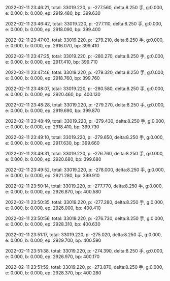 2022-02-11 23:46:21, total: 33019.220, p: -277.560, delta:8.250 手, g:0.000, e: 0.000, b: 0.000, ep: 2919.480, bp: 399.630

2022-02-11 23:46:42, total: 33019.220, p: -277.110, delta:8.250 手, g:0.000, e: 0.000, b: 0.000, ep: 2918.090, bp: 399.400

2022-02-11 23:47:03, total: 33019.220, p: -279.210, delta:8.250 手, g:0.000, e: 0.000, b: 0.000, ep: 2916.070, bp: 399.410

2022-02-11 23:47:25, total: 33019.220, p: -280.270, delta:8.250 手, g:0.000, e: 0.000, b: 0.000, ep: 2917.410, bp: 399.710

2022-02-11 23:47:46, total: 33019.220, p: -279.320, delta:8.250 手, g:0.000, e: 0.000, b: 0.000, ep: 2918.760, bp: 399.760

2022-02-11 23:48:07, total: 33019.220, p: -280.580, delta:8.250 手, g:0.000, e: 0.000, b: 0.000, ep: 2920.460, bp: 400.130

2022-02-11 23:48:28, total: 33019.220, p: -279.270, delta:8.250 手, g:0.000, e: 0.000, b: 0.000, ep: 2919.690, bp: 399.870

2022-02-11 23:48:49, total: 33019.220, p: -279.430, delta:8.250 手, g:0.000, e: 0.000, b: 0.000, ep: 2918.410, bp: 399.730

2022-02-11 23:49:10, total: 33019.220, p: -279.650, delta:8.250 手, g:0.000, e: 0.000, b: 0.000, ep: 2917.630, bp: 399.660

2022-02-11 23:49:31, total: 33019.220, p: -276.760, delta:8.250 手, g:0.000, e: 0.000, b: 0.000, ep: 2920.680, bp: 399.680

2022-02-11 23:49:52, total: 33019.220, p: -278.000, delta:8.250 手, g:0.000, e: 0.000, b: 0.000, ep: 2921.280, bp: 399.910

2022-02-11 23:50:14, total: 33019.220, p: -277.770, delta:8.250 手, g:0.000, e: 0.000, b: 0.000, ep: 2926.870, bp: 400.580

2022-02-11 23:50:35, total: 33019.220, p: -277.280, delta:8.250 手, g:0.000, e: 0.000, b: 0.000, ep: 2926.000, bp: 400.410

2022-02-11 23:50:56, total: 33019.220, p: -276.730, delta:8.250 手, g:0.000, e: 0.000, b: 0.000, ep: 2928.310, bp: 400.630

2022-02-11 23:51:17, total: 33019.220, p: -275.020, delta:8.250 手, g:0.000, e: 0.000, b: 0.000, ep: 2929.700, bp: 400.590

2022-02-11 23:51:38, total: 33019.220, p: -274.390, delta:8.250 手, g:0.000, e: 0.000, b: 0.000, ep: 2926.970, bp: 400.170

2022-02-11 23:51:59, total: 33019.220, p: -273.870, delta:8.250 手, g:0.000, e: 0.000, b: 0.000, ep: 2928.370, bp: 400.280